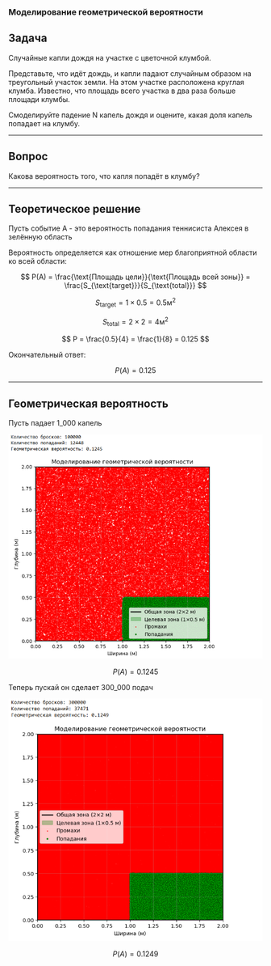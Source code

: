 ### Моделирование геометрической вероятности
## Задача

Случайные капли дождя на участке с цветочной клумбой.

Представьте, что идёт дождь, и капли падают случайным образом на треугольный участок земли. На этом участке расположена круглая клумба. Известно, что площадь всего участка в два раза больше площади клумбы.

Смоделируйте падение N капель дождя и оцените, какая доля капель попадает на клумбу.

---

## Вопрос

Какова вероятность того, что капля попадёт в клумбу?

---

## Теоретическое решение
Пусть cобытие A - это вероятность попадания теннисиста Алексея в зелённую область


Вероятность определяется как отношение мер благоприятной области ко всей области:

$$
P(A) = \frac{\text{Площадь цели}}{\text{Площадь всей зоны}} = \frac{S_{\text{target}}}{S_{\text{total}}}
$$

$$
S_{\text{target}} = 1 \times 0.5 = 0.5  \text{м}^2
$$

$$
S_{\text{total}} = 2 \times 2 = 4  \text{м}^2
$$


$$
P = \frac{0.5}{4} = \frac{1}{8} = 0.125
$$

Окончательный ответ:  

$$
P(A) = 0.125
$$

---
## Геометрическая вероятность 

Пусть падает 1_000 капель

![](https://github.com/Saw1y/TheoryOfProbability/blob/main/Geometric%20Probability/100_000.png)

$$
P(A) = 0.1245
$$

Теперь пускай он сделает 300_000 подач

![](https://github.com/Saw1y/TheoryOfProbability/blob/main/Geometric%20Probability/300_000.png)

$$
P(A) = 0.1249
$$
